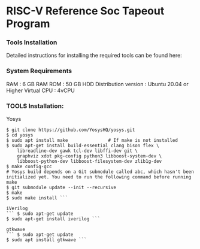 # RISC-V Reference Soc Tapeout Program
### Tools Installation
Detailed instructions for installing the required tools can be found here:

### System Requirements
  RAM : 6 GB RAM
  ROM : 50 GB HDD
  Distribution version : Ubuntu 20.04 or Higher
  Virtual CPU : 4vCPU


### TOOLS Installation:

Yosys
``` $ sudo apt-get update
$ git clone https://github.com/YosysHQ/yosys.git
$ cd yosys
$ sudo apt install make               # If make is not installed
$ sudo apt-get install build-essential clang bison flex \
    libreadline-dev gawk tcl-dev libffi-dev git \
    graphviz xdot pkg-config python3 libboost-system-dev \
    libboost-python-dev libboost-filesystem-dev zlib1g-dev
$ make config-gcc
# Yosys build depends on a Git submodule called abc, which hasn't been initialized yet. You need to run the following command before running make
$ git submodule update --init --recursive
$ make 
$ sudo make install ``` 

iVerilog
``` $ sudo apt-get update
$ sudo apt-get install iverilog ```

gtkwave
``` $ sudo apt-get update
$ sudo apt install gtkwave ```



